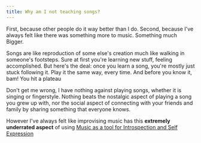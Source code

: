 ```yaml
---
title: Why am I not teaching songs?
---
```



First, because other people do it way better than I do. 
Second, because I've always felt like there was something more to music. Something much Bigger. 

Songs are like reproduction of some else's creation much like walking in someone's footsteps. Sure at first
you're learning new stuff, feeling accomplished. But here's the deal: once you learn a song, you're mostly just stuck following it. Play it the same way, every time. And before you know it, bam! You hit a plateau

Don't get me wrong, I have nothing against playing songs, whether it is singing or fingerstyle. Nothing beats the nostalgic aspect of playing a song you grew up with, nor the social aspect of connecting with your friends and family by sharing something that everyone knows.

However I've always felt like improvising music has this **extremely underrated aspect** of using [Music  as a tool for Introspection and Self Expression](/notes/selfexpression)
